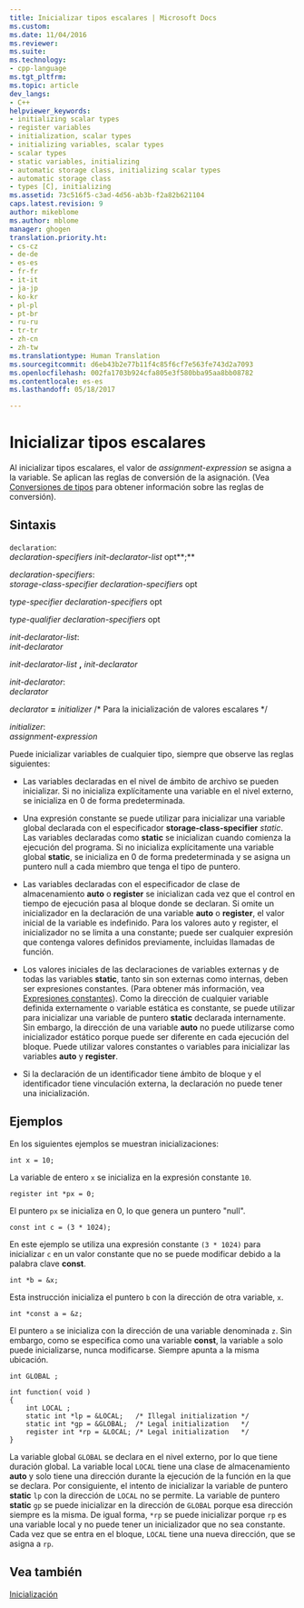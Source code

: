 ```yaml
---
title: Inicializar tipos escalares | Microsoft Docs
ms.custom: 
ms.date: 11/04/2016
ms.reviewer: 
ms.suite: 
ms.technology:
- cpp-language
ms.tgt_pltfrm: 
ms.topic: article
dev_langs:
- C++
helpviewer_keywords:
- initializing scalar types
- register variables
- initialization, scalar types
- initializing variables, scalar types
- scalar types
- static variables, initializing
- automatic storage class, initializing scalar types
- automatic storage class
- types [C], initializing
ms.assetid: 73c516f5-c3ad-4d56-ab3b-f2a82b621104
caps.latest.revision: 9
author: mikeblome
ms.author: mblome
manager: ghogen
translation.priority.ht:
- cs-cz
- de-de
- es-es
- fr-fr
- it-it
- ja-jp
- ko-kr
- pl-pl
- pt-br
- ru-ru
- tr-tr
- zh-cn
- zh-tw
ms.translationtype: Human Translation
ms.sourcegitcommit: d6eb43b2e77b11f4c85f6cf7e563fe743d2a7093
ms.openlocfilehash: 002fa1703b924cfa805e3f580bba95aa8bb08782
ms.contentlocale: es-es
ms.lasthandoff: 05/18/2017

---
```

# <a name="initializing-scalar-types"></a>Inicializar tipos escalares
Al inicializar tipos escalares, el valor de *assignment-expression* se asigna a la variable. Se aplican las reglas de conversión de la asignación. (Vea [Conversiones de tipos](../c-language/type-conversions-c.md) para obtener información sobre las reglas de conversión).  
  
## <a name="syntax"></a>Sintaxis  
 `declaration`:  
 *declaration-specifiers init-declarator-list* opt**;**  
  
 *declaration-specifiers*:  
 *storage-class-specifier declaration-specifiers* opt  
  
 *type-specifier declaration-specifiers* opt  
  
 *type-qualifier declaration-specifiers* opt  
  
 *init-declarator-list*:  
 *init-declarator*  
  
 *init-declarator-list*  **,**  *init-declarator*  
  
 *init-declarator*:  
 *declarator*  
  
 *declarator*  **=**  *initializer* /* Para la inicialización de valores escalares \*/  
  
 *initializer*:  
 *assignment-expression*  
  
 Puede inicializar variables de cualquier tipo, siempre que observe las reglas siguientes:  
  
-   Las variables declaradas en el nivel de ámbito de archivo se pueden inicializar. Si no inicializa explícitamente una variable en el nivel externo, se inicializa en 0 de forma predeterminada.  
  
-   Una expresión constante se puede utilizar para inicializar una variable global declarada con el especificador **storage-class-specifier** *static*. Las variables declaradas como **static** se inicializan cuando comienza la ejecución del programa. Si no inicializa explícitamente una variable global **static**, se inicializa en 0 de forma predeterminada y se asigna un puntero null a cada miembro que tenga el tipo de puntero.  
  
-   Las variables declaradas con el especificador de clase de almacenamiento **auto** o **register** se inicializan cada vez que el control en tiempo de ejecución pasa al bloque donde se declaran. Si omite un inicializador en la declaración de una variable **auto** o **register**, el valor inicial de la variable es indefinido. Para los valores auto y register, el inicializador no se limita a una constante; puede ser cualquier expresión que contenga valores definidos previamente, incluidas llamadas de función.  
  
-   Los valores iniciales de las declaraciones de variables externas y de todas las variables **static**, tanto sin son externas como internas, deben ser expresiones constantes. (Para obtener más información, vea [Expresiones constantes](../c-language/c-constant-expressions.md)). Como la dirección de cualquier variable definida externamente o variable estática es constante, se puede utilizar para inicializar una variable de puntero **static** declarada internamente. Sin embargo, la dirección de una variable **auto** no puede utilizarse como inicializador estático porque puede ser diferente en cada ejecución del bloque. Puede utilizar valores constantes o variables para inicializar las variables **auto** y **register**.  
  
-   Si la declaración de un identificador tiene ámbito de bloque y el identificador tiene vinculación externa, la declaración no puede tener una inicialización.  
  
## <a name="examples"></a>Ejemplos  
 En los siguientes ejemplos se muestran inicializaciones:  
  
```  
int x = 10;   
```  
  
 La variable de entero `x` se inicializa en la expresión constante `10`.  
  
```  
register int *px = 0;  
```  
  
 El puntero `px` se inicializa en 0, lo que genera un puntero "null".  
  
```  
const int c = (3 * 1024);  
```  
  
 En este ejemplo se utiliza una expresión constante `(3 * 1024)` para inicializar `c` en un valor constante que no se puede modificar debido a la palabra clave **const**.  
  
```  
int *b = &x;  
```  
  
 Esta instrucción inicializa el puntero `b` con la dirección de otra variable, `x`.  
  
```  
int *const a = &z;  
```  
  
 El puntero `a` se inicializa con la dirección de una variable denominada `z`. Sin embargo, como se especifica como una variable **const**, la variable `a` solo puede inicializarse, nunca modificarse. Siempre apunta a la misma ubicación.  
  
```  
int GLOBAL ;  
  
int function( void )  
{  
    int LOCAL ;  
    static int *lp = &LOCAL;   /* Illegal initialization */  
    static int *gp = &GLOBAL;  /* Legal initialization   */  
    register int *rp = &LOCAL; /* Legal initialization   */  
}  
```  
  
 La variable global `GLOBAL` se declara en el nivel externo, por lo que tiene duración global. La variable local `LOCAL` tiene una clase de almacenamiento **auto** y solo tiene una dirección durante la ejecución de la función en la que se declara. Por consiguiente, el intento de inicializar la variable de puntero **static** `lp` con la dirección de `LOCAL` no se permite. La variable de puntero **static** `gp` se puede inicializar en la dirección de `GLOBAL` porque esa dirección siempre es la misma. De igual forma, `*rp` se puede inicializar porque `rp` es una variable local y no puede tener un inicializador que no sea constante. Cada vez que se entra en el bloque, `LOCAL` tiene una nueva dirección, que se asigna a `rp`.  
  
## <a name="see-also"></a>Vea también  
 [Inicialización](../c-language/initialization.md)
